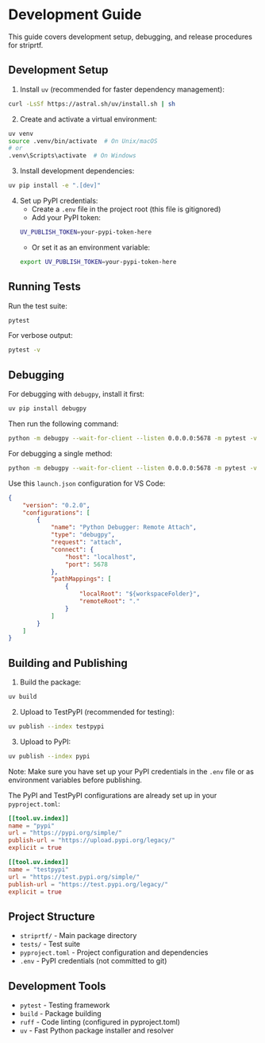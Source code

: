# Development Guide

This guide covers development setup, debugging, and release procedures for striprtf.

## Development Setup

1. Install `uv` (recommended for faster dependency management):
```sh
curl -LsSf https://astral.sh/uv/install.sh | sh
```

2. Create and activate a virtual environment:
```sh
uv venv
source .venv/bin/activate  # On Unix/macOS
# or
.venv\Scripts\activate  # On Windows
```

3. Install development dependencies:
```sh
uv pip install -e ".[dev]"
```

4. Set up PyPI credentials:
   - Create a `.env` file in the project root (this file is gitignored)
   - Add your PyPI token:
   ```sh
   UV_PUBLISH_TOKEN=your-pypi-token-here
   ```
   - Or set it as an environment variable:
   ```sh
   export UV_PUBLISH_TOKEN=your-pypi-token-here
   ```

## Running Tests

Run the test suite:
```sh
pytest
```

For verbose output:
```sh
pytest -v
```

## Debugging

For debugging with `debugpy`, install it first:
```sh
uv pip install debugpy
```

Then run the following command:
```sh
python -m debugpy --wait-for-client --listen 0.0.0.0:5678 -m pytest -v tests/test_issue_55.py
```

For debugging a single method:
```sh
python -m debugpy --wait-for-client --listen 0.0.0.0:5678 -m pytest -v tests/test_issue_55.py::Fonttbl::test_fonttbl_file1
```

Use this `launch.json` configuration for VS Code:
```json
{
    "version": "0.2.0",
    "configurations": [
        {
            "name": "Python Debugger: Remote Attach",
            "type": "debugpy",
            "request": "attach",
            "connect": {
                "host": "localhost",
                "port": 5678
            },
            "pathMappings": [
                {
                    "localRoot": "${workspaceFolder}",
                    "remoteRoot": "."
                }
            ]
        }
    ]
}
```

## Building and Publishing

1. Build the package:
```sh
uv build
```

2. Upload to TestPyPI (recommended for testing):
```sh
uv publish --index testpypi
```

3. Upload to PyPI:
```sh
uv publish --index pypi
```

Note: Make sure you have set up your PyPI credentials in the `.env` file or as environment variables before publishing.

The PyPI and TestPyPI configurations are already set up in your `pyproject.toml`:
```toml
[[tool.uv.index]]
name = "pypi"
url = "https://pypi.org/simple/"
publish-url = "https://upload.pypi.org/legacy/"
explicit = true

[[tool.uv.index]]
name = "testpypi"
url = "https://test.pypi.org/simple/"
publish-url = "https://test.pypi.org/legacy/"
explicit = true
```

## Project Structure

- `striprtf/` - Main package directory
- `tests/` - Test suite
- `pyproject.toml` - Project configuration and dependencies
- `.env` - PyPI credentials (not committed to git)

## Development Tools

- `pytest` - Testing framework
- `build` - Package building
- `ruff` - Code linting (configured in pyproject.toml)
- `uv` - Fast Python package installer and resolver
